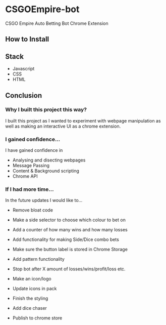 # CSGOEmpire-bot

CSGO Empire Auto Betting Bot Chrome Extension

## How to Install

## Stack

- Javascript
- CSS
- HTML

## Conclusion

### Why I built this project this way?

I built this project as I wanted to experiment with webpage manipulation as well as making an interactive UI as a chrome extension.

### I gained confidence...

I have gained confidence in

- Analysing and disecting webpages
- Message Passing
- Content & Background scripting
- Chrome API

### If I had more time...

In the future updates I would like to...

- Remove bloat code
- Make a side selector to choose which colour to bet on
- Add a counter of how many wins and how many losses
- Add functionality for making Side/Dice combo bets
- Make sure the button label is stored in Chrome Storage
- Add pattern functionality
- Stop bot after X amount of losses/wins/profit/loss etc.
- Make an icon/logo
- Update icons in pack
- Finish the styling
- Add dice chaser

- Publish to chrome store